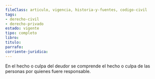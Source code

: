 ```yaml
---
fileClass: articulo, vigencia, historia-y-fuentes, codigo-civil
tags:
- derecho-civil
- derecho-privado
estado: vigente
tipo: completo
libro:
titulo:
parrafo:
corriente-juridica:
---
```

En el hecho o culpa del deudor se comprende el hecho o culpa de las personas por quienes fuere responsable.
